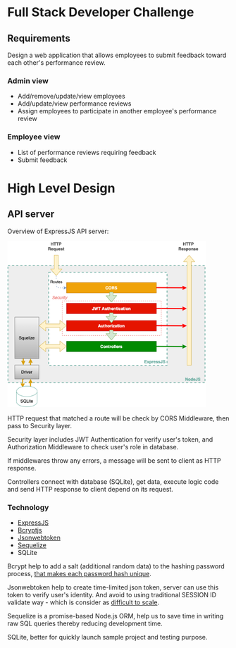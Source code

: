 # Full Stack Developer Challenge

## Requirements

Design a web application that allows employees to submit feedback toward each other's performance review.

### Admin view

- Add/remove/update/view employees
- Add/update/view performance reviews
- Assign employees to participate in another employee's performance review

### Employee view

- List of performance reviews requiring feedback
- Submit feedback

# High Level Design

## API server

Overview of ExpressJS API server:

<img src="./images/server.png" alt="api server" width="450px"/>

HTTP request that matched a route will be check by CORS Middleware, then pass to Security layer.

Security layer includes JWT Authentication for verify user's token, and Authorization Middleware to check user's role in database.

If middlewares throw any errors, a message will be sent to client as HTTP response.

Controllers connect with database (SQLite), get data, execute logic code and send HTTP response to client depend on its request.

### Technology

- [ExpressJS](https://github.com/expressjs/express)
- [Bcryptjs](https://github.com/dcodeIO/bcrypt.js)
- [Jsonwebtoken](https://github.com/auth0/node-jsonwebtoken)
- [Sequelize](https://github.com/sequelize/sequelize)
- SQLite

Bcrypt help to add a salt (additional random data) to the hashing password process, [that makes each password hash unique](https://auth0.com/blog/hashing-in-action-understanding-bcrypt/).

Jsonwebtoken help to create time-limited json token, server can use this token to verify user's identity. And avoid to using traditional SESSION ID validate way - which is consider as [difficult to scale](https://hackernoon.com/why-do-we-need-the-json-web-token-jwt-in-the-modern-web-k29l3sfd).

Sequelize is a promise-based Node.js ORM, help us to save time in writing raw SQL queries thereby reducing development time.

SQLite, better for quickly launch sample project and testing purpose.
